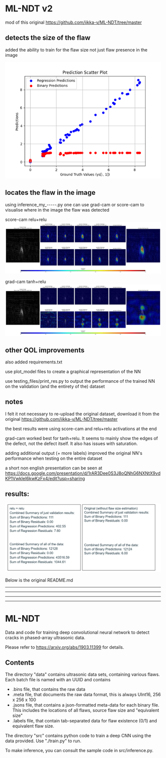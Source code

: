 # ML-NDT v2

mod of this original https://github.com/iikka-v/ML-NDT/tree/master 

## detects the size of the flaw

added the ability to train for the flaw size not just flaw presence in the image

![results_ndt_nn_sigm_relu.png](src/training_variants/results_ndt_nn_sigm_relu.png)

## locates the flaw in the image

using inference_my_-----.py one can use grad-cam or score-cam to visualise where in the image the flaw was detected

score-cam relu+relu
![heatmap_for_layers_002.jpg](fig_rel_rel_cam/heatmap_for_layers_002.jpg)

grad-cam tanh+relu
![heatmap_for_layers_002.jpg](figures_tanh/heatmap_for_layers_002.jpg)

## other QOL improvements

also added requirements.txt

use plot_model files to create a graphical representation of the NN

use testing_files/print_res.py to output the performance of the trained NN on the validation (and the entirety of the) dataset

## notes

I felt it not necessary to re-upload the original dataset, download it from the original https://github.com/iikka-v/ML-NDT/tree/master 

the best results were using score-cam and relu+relu activations at the end

grad-cam worked best for tanh+relu. It seems to mainly show the edges of the defect, not the defect itself. It also has issues with saturation.

adding additional output (+ more labels) improved the original NN's performance when testing on the entire dataset 

a short non english presentation can be seen at
https://docs.google.com/presentation/d/1rAR3Dee0S3J8oQNhG6NXNtX9vdKP1VwkIeI6kwKzFx4/edit?usp=sharing 

## results:

![heatmap_for_layers_002.jpg](dit_res.png)




Below is the original README.md

---

---

---

---

# ML-NDT
Data and code for training deep convolutional neural network to detect cracks in phased-array ultrasonic data.

Please refer to https://arxiv.org/abs/1903.11399 for details. 

## Contents
The directory "data" contains ultrasonic data sets, containing various flaws. Each batch file is named with an UUID and contains

* .bins file, that contains the raw data
* .meta file, that documents the raw data format, this is always UInt16, 256 x 256 x 100
* .jsons file, that contains a json-formatted meta-data for each binary file. This includes the locations of all flaws, source flaw size and "equivalent size"
* .labels file, that contain tab-separated data for flaw existence (0/1) and equivalent flaw size.

The directory "src" contains python code to train a deep CNN using the data provided. Use "./train.py" to run. 

To make inference, you can consult the sample code in src/inference.py.

